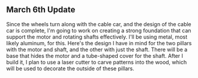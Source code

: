 ## March 6th Update

Since the wheels turn along with the cable car, and the design of the cable car is complete, I'm going to work on creating a strong foundation that can support the motor and rotating shafts effectively. I'll be using metal, most likely aluminum, for this. Here's the design I have in mind for the two pillars with the motor and shaft, and the other with just the shaft. There will be a base that hides the motor and a tube-shaped cover for the shaft. After I build it, I plan to use a laser cutter to carve patterns into the wood, which will be used to decorate the outside of these pillars.
